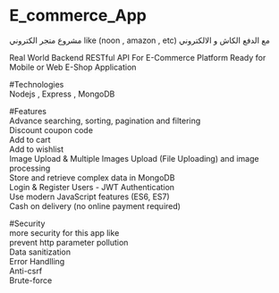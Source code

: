 # E_commerce_App

مشروع متجر الكتروني  like (noon , amazon , etc) مع الدفع الكاش و الالكتروني 

Real World Backend RESTful API For E-Commerce Platform Ready for Mobile or Web E-Shop Application

#Technologies  
Nodejs , Express , MongoDB 

#Features  
Advance searching, sorting, pagination and filtering  
Discount coupon code  
Add to cart  
Add to wishlist  
Image Upload & Multiple Images Upload (File Uploading) and image processing  
Store and retrieve complex data in MongoDB  
Login & Register Users - JWT Authentication  
Use modern JavaScript features (ES6, ES7)  
Cash on delivery (no online payment required)  

#Security  
more security for this app like  
prevent http parameter pollution  
Data sanitization  
Error Handlling   
Anti-csrf  
Brute-force

